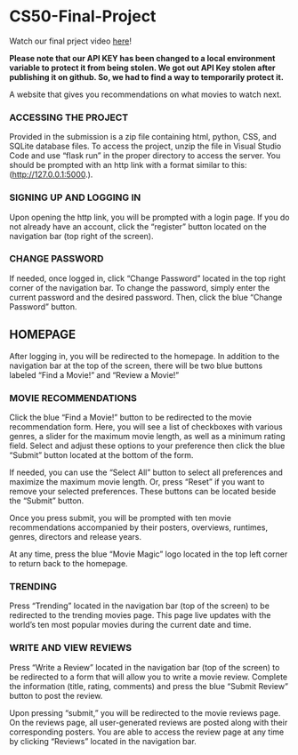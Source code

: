 # CS50-Final-Project

Watch our final prject video [here](https://www.youtube.com/watch?v=cR-KygAolUo)!

**Please note that our API KEY has been changed to a local environment variable to protect it from being stolen. We got out API Key stolen after publishing it on github. So, we had to find a way to temporarily protect it.**

A website that gives you recommendations on what movies to watch next.

### ACCESSING THE PROJECT

Provided in the submission is a zip file containing html, python, CSS, and SQLite database files. To access the project, unzip the file in Visual Studio Code and use “flask run” in the proper directory to access the server. You should be prompted with an http link with a format similar to this: (http://127.0.0.1:5000.).

### SIGNING UP AND LOGGING IN

Upon opening the http link, you will be prompted with a login page. If you do not already have an account, click the “register” button located on the navigation bar (top right of the screen). 

### CHANGE PASSWORD

If needed, once logged in, click “Change Password” located in the top right corner of the navigation bar. To change the password, simply enter the current password and the desired password. Then, click the blue “Change Password” button. 

## HOMEPAGE

After logging in, you will be redirected to the homepage. In addition to the navigation bar at the top of the screen, there will be two blue buttons labeled “Find a Movie!” and “Review a Movie!”

### MOVIE RECOMMENDATIONS

Click the blue “Find a Movie!” button to be redirected to the movie recommendation form. Here, you will see a list of checkboxes with various genres, a slider for the maximum movie length, as well as a minimum rating field. Select and adjust these options to your preference then click the blue “Submit” button located at the bottom of the form.

If needed, you can use the “Select All” button to select all preferences and maximize the maximum movie length. Or, press “Reset” if you want to remove your selected preferences. These buttons can be located beside the “Submit” button. 

Once you press submit, you will be prompted with ten movie recommendations accompanied by their posters, overviews, runtimes, genres, directors and release years.

At any time, press the blue “Movie Magic” logo located in the top left corner to return back to the homepage. 

### TRENDING

Press “Trending” located in the navigation bar (top of the screen) to be redirected to the trending movies page. This page live updates with the world’s ten most popular movies during the current date and time. 

### WRITE AND VIEW REVIEWS

Press “Write a Review” located in the navigation bar (top of the screen) to be redirected to a form that will allow you to write a movie review. Complete the information (title, rating, comments) and press the blue “Submit Review” button to post the review. 

Upon pressing “submit,” you will be redirected to the movie reviews page. On the reviews page, all user-generated reviews are posted along with their corresponding posters. You are able to access the review page at any time by clicking “Reviews” located in the navigation bar. 
